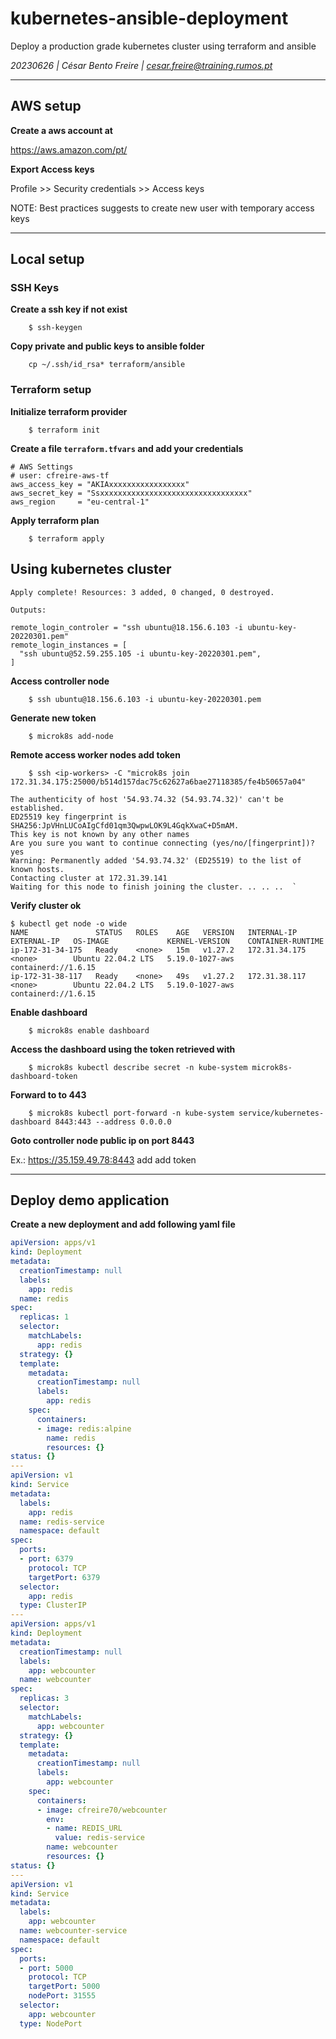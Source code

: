 # kubernetes-ansible-deployment
Deploy a production grade kubernetes cluster using terraform and ansible

_20230626 | César Bento Freire | <cesar.freire@training.rumos.pt>_


---
## AWS setup


__Create a aws account at__

https://aws.amazon.com/pt/

__Export Access keys__

Profile >> Security credentials >> Access keys

NOTE: Best practices suggests to create  new user with temporary access keys

---

## Local setup

### SSH Keys

__Create a ssh key if not exist__

        $ ssh-keygen

__Copy private and public keys to ansible folder__

        cp ~/.ssh/id_rsa* terraform/ansible

### Terraform setup

__Initialize terraform provider__

        $ terraform init

__Create a file `terraform.tfvars` and add your credentials__

```
# AWS Settings
# user: cfreire-aws-tf
aws_access_key = "AKIAxxxxxxxxxxxxxxxxx"
aws_secret_key = "Ssxxxxxxxxxxxxxxxxxxxxxxxxxxxxxxxxx"
aws_region     = "eu-central-1"

```

__Apply terraform plan__

        $ terraform apply

## Using kubernetes cluster

```
Apply complete! Resources: 3 added, 0 changed, 0 destroyed.

Outputs:

remote_login_controler = "ssh ubuntu@18.156.6.103 -i ubuntu-key-20220301.pem"
remote_login_instances = [
  "ssh ubuntu@52.59.255.105 -i ubuntu-key-20220301.pem",
]
```
__Access controller node__

        $ ssh ubuntu@18.156.6.103 -i ubuntu-key-20220301.pem

__Generate new token__

        $ microk8s add-node

__Remote access worker nodes add token__

        $ ssh <ip-workers> -C "microk8s join 172.31.34.175:25000/b514d157dac75c62627a6bae27118385/fe4b50657a04"


```
The authenticity of host '54.93.74.32 (54.93.74.32)' can't be established.
ED25519 key fingerprint is SHA256:JpVHnLUCoAIgCfd01qm3QwpwLOK9L4GqkXwaC+D5mAM.
This key is not known by any other names
Are you sure you want to continue connecting (yes/no/[fingerprint])? yes
Warning: Permanently added '54.93.74.32' (ED25519) to the list of known hosts.
Contacting cluster at 172.31.39.141
Waiting for this node to finish joining the cluster. .. .. ..  `

```

__Verify cluster ok__

```
$ kubectl get node -o wide
NAME               STATUS   ROLES    AGE   VERSION   INTERNAL-IP     EXTERNAL-IP   OS-IMAGE             KERNEL-VERSION    CONTAINER-RUNTIME
ip-172-31-34-175   Ready    <none>   15m   v1.27.2   172.31.34.175   <none>        Ubuntu 22.04.2 LTS   5.19.0-1027-aws   containerd://1.6.15
ip-172-31-38-117   Ready    <none>   49s   v1.27.2   172.31.38.117   <none>        Ubuntu 22.04.2 LTS   5.19.0-1027-aws   containerd://1.6.15

```
__Enable dashboard__

        $ microk8s enable dashboard

__Access the dashboard using the token retrieved with__

        $ microk8s kubectl describe secret -n kube-system microk8s-dashboard-token

__Forward to to 443__

        $ microk8s kubectl port-forward -n kube-system service/kubernetes-dashboard 8443:443 --address 0.0.0.0
        
__Goto controller node public ip on port 8443__

Ex.: https://35.159.49.78:8443 add add token

---
## Deploy demo application

__Create a new deployment and add following yaml file__

```yaml
apiVersion: apps/v1
kind: Deployment
metadata:
  creationTimestamp: null
  labels:
    app: redis
  name: redis
spec:
  replicas: 1
  selector:
    matchLabels:
      app: redis
  strategy: {}
  template:
    metadata:
      creationTimestamp: null
      labels:
        app: redis
    spec:
      containers:
      - image: redis:alpine
        name: redis
        resources: {}
status: {}
---
apiVersion: v1
kind: Service
metadata:
  labels:
    app: redis
  name: redis-service
  namespace: default
spec:
  ports:
  - port: 6379
    protocol: TCP
    targetPort: 6379
  selector:
    app: redis
  type: ClusterIP
---
apiVersion: apps/v1
kind: Deployment
metadata:
  creationTimestamp: null
  labels:
    app: webcounter
  name: webcounter
spec:
  replicas: 3
  selector:
    matchLabels:
      app: webcounter
  strategy: {}
  template:
    metadata:
      creationTimestamp: null
      labels:
        app: webcounter
    spec:
      containers:
      - image: cfreire70/webcounter
        env:
        - name: REDIS_URL
          value: redis-service
        name: webcounter
        resources: {}
status: {}
---
apiVersion: v1
kind: Service
metadata:
  labels:
    app: webcounter
  name: webcounter-service
  namespace: default
spec:
  ports:
  - port: 5000
    protocol: TCP
    targetPort: 5000
    nodePort: 31555
  selector:
    app: webcounter
  type: NodePort

```

